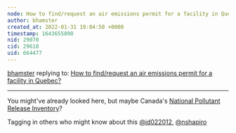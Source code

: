 ```yaml
---
node: How to find/request an air emissions permit for a facility in Quebec?
author: bhamster
created_at: 2022-01-31 19:04:50 +0000
timestamp: 1643655890
nid: 29070
cid: 29618
uid: 664477
---
```




[bhamster](../profile/bhamster) replying to: [How to find/request an air emissions permit for a facility in Quebec?](../notes/Fleer/01-27-2022/how-to-find-request-an-air-emissions-permit-for-a-facility-in-quebec)

----
You might've already looked here, but maybe Canada's [National Pollutant Release Inventory](https://www.canada.ca/en/services/environment/pollution-waste-management/national-pollutant-release-inventory.html)?

Tagging in others who might know about this [@id022012](/profile/id022012), [@nshapiro](/profile/nshapiro) 